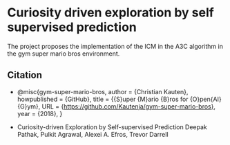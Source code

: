 # Curiosity driven exploration by self supervised prediction
The project proposes the implementation of the ICM in the A3C algorithm in the gym super mario bros environment. 

## Citation
- @misc{gym-super-mario-bros,
  author = {Christian Kauten},
  howpublished = {GitHub},
  title = {{S}uper {M}ario {B}ros for {O}pen{AI} {G}ym},
  URL = {https://github.com/Kautenja/gym-super-mario-bros},
  year = {2018},
}

- Curiosity-driven Exploration by Self-supervised Prediction
Deepak Pathak, Pulkit Agrawal, Alexei A. Efros, Trevor Darrell
